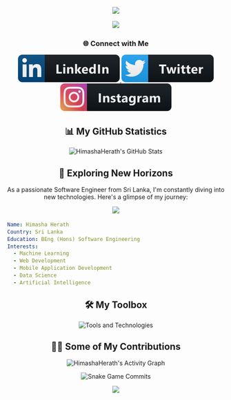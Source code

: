 <p align="center">
  <img src="https://capsule-render.vercel.app/api?type=waving&color=gradient&height=100&section=header&text=Himasha%20Herath&desc=Innovative%20Software%20Engineer&fontSize=40&animation=fadeIn"/>
</p>

<p align="center">
  <img src="https://komarev.com/ghpvc/?username=HimashaHerath&style=flat-square"/>
</p>

<h3 align="center">🌐 Connect with Me</h3>
<p align="center">
  <a href="www.linkedin.com/in/himasha-herath">
    <img src="https://github.com/MikeCodesDotNET/ColoredBadges/blob/master/svg/social/linkedin.svg"/>
  </a>
  <a href="https://twitter.com/himasha_herath">
    <img src="https://github.com/MikeCodesDotNET/ColoredBadges/blob/master/svg/social/twitter.svg"/>
  </a>
  <a href="https://www.instagram.com/himasha_47__/">
    <img src="https://github.com/MikeCodesDotNET/ColoredBadges/blob/master/svg/social/instagram.svg"/>
  </a>
</p>

<h2 align="center">📊 My GitHub Statistics</h2>
<p align="center">
  <img src="https://github-readme-stats-git-master-himashas-projects.vercel.app/api?username=HimashaHerath&show_icons=true&theme=algolia" alt="HimashaHerath's GitHub Stats" />
</p>

<h2 align="center">🔭 Exploring New Horizons</h2>
<p align="center">
  As a passionate Software Engineer from Sri Lanka, I'm constantly diving into new technologies. Here's a glimpse of my journey:
</p>

<p align="center">
  <img src="https://github.com/MikeCodesDotNET/ColoredBadges/blob/master/svg/misc/yaml.svg"/>
</p>

```yaml
Name: Himasha Herath
Country: Sri Lanka
Education: BEng (Hons) Software Engineering
Interests:
  - Machine Learning
  - Web Development
  - Mobile Application Development
  - Data Science
  - Artificial Intelligence
```
<h2 align="center">🛠️ My Toolbox</h2>
<p align="center">
  <img src="https://skillicons.dev/icons?i=css,figma,flask,github,html,java,py,react,rust,selenium,tensorflow,unity" alt="Tools and Technologies"/>
</p>
<h2 align="center">👨‍💻 Some of My Contributions</h2>
<p align="center">
  <img src="https://activity-graph.herokuapp.com/graph?username=HimashaHerath&theme=github" alt="HimashaHerath's Activity Graph"/>
</p>
<p align="center">
  <img src="https://github.com/thepiyushmalhotra/thepiyushmalhotra/blob/output/github-contribution-grid-snake.svg" alt="Snake Game Commits"/>
</p>
<p align="center">
  <img src="https://capsule-render.vercel.app/api?type=waving&color=gradient&height=100&section=footer"/>
</p>

